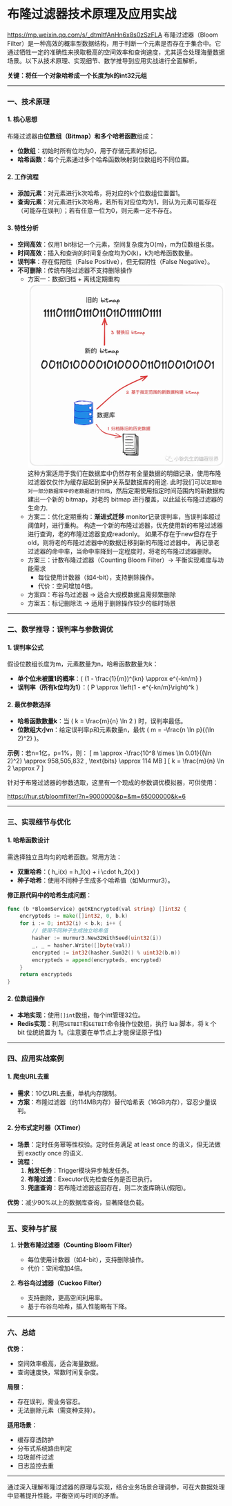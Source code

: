 # 布隆过滤器技术原理及应用实战

https://mp.weixin.qq.com/s/_dtmItfAnHn6x8s0zSzFLA
布隆过滤器（Bloom Filter）是一种高效的概率型数据结构，用于判断一个元素是否存在于集合中。它通过牺牲一定的准确性来换取极高的空间效率和查询速度，尤其适合处理海量数据场景。以下从技术原理、实现细节、数学推导到应用实战进行全面解析。

**关键：将任一个对象哈希成一个长度为k的int32元组**

---

### 一、技术原理

#### 1. 核心思想

布隆过滤器由**位数组（Bitmap）**和**多个哈希函数**组成：

- **位数组**：初始时所有位均为0，用于存储元素的标记。
- **哈希函数**：每个元素通过多个哈希函数映射到位数组的不同位置。

#### 2. 工作流程

- **添加元素**：对元素进行k次哈希，将对应的k个位数组位置置1。
- **查询元素**：对元素进行k次哈希，若所有对应位均为1，则认为元素可能存在（可能存在误判）；若有任意一位为0，则元素一定不存在。

#### 3. 特性分析

- **空间高效**：仅用1 bit标记一个元素，空间复杂度为O(m)，m为位数组长度。
- **时间高效**：插入和查询的时间复杂度均为O(k)，k为哈希函数数量。
- **误判率**：存在假阳性（False Positive），但无假阴性（False Negative）。
- **不可删除**：传统布隆过滤器不支持删除操作
  - 方案一：数据归档 + 离线定期重构
    ![alt text](image.png)
    这种方案适用于我们在数据库中仍然存有全量数据的明细记录，使用布隆过滤器仅仅作为缓存层起到保护关系型数据库的用途. 此时我们可以`定期地对一部分数据库中的老数据进行归档`，然后定期使用指定时间范围内的新数据构建出一个新的 bitmap，对老的 bitmap 进行覆盖，以此延长布隆过滤器的生命力.
  - 方案二：优化定期重构：**渐进式迁移**
    monitor记录误判率，当误判率超过阈值时，进行重构。
    构造一个新的布隆过滤器，优先使用新的布隆过滤器进行查询，老的布隆过滤器变成readonly。
    如果不存在于new但存在于old，则将老的布隆过滤器中的数据迁移到新的布隆过滤器中。
    再记录老过滤器的命中率，当命中率降到一定程度时，将老的布隆过滤器删除。
  - 方案三：计数布隆过滤器（Counting Bloom Filter）-> 平衡实现难度与功能需求
    - 每位使用计数器（如4-bit），支持删除操作。
    - 代价：空间增加4倍。
  - 方案四：布谷鸟过滤器 -> 适合大规模数据且需频繁删除
  - 方案五：标记删除法 -> 适用于删除操作较少的临时场景

---

### 二、数学推导：误判率与参数调优

#### 1. 误判率公式

假设位数组长度为m，元素数量为n，哈希函数数量为k：

- **单个位未被置1的概率**：\( (1 - \frac{1}{m})^{kn} \approx e^{-kn/m} \)
- **误判率（所有k位均为1）**：\( P \approx \left(1 - e^{-kn/m}\right)^k \)

#### 2. 最优参数选择

- **哈希函数数量k**：当 \( k = \frac{m}{n} \ln 2 \) 时，误判率最低。
- **位数组大小m**：给定误判率p和元素数量n，最优 \( m = -\frac{n \ln p}{(\ln 2)^2} \)。

**示例**：若n=1亿，p=1%，则：
\[ m \approx -\frac{10^8 \times \ln 0.01}{(\ln 2)^2} \approx 958,505,832 \, \text{bits} \approx 114 MB \]
\[ k = \frac{m}{n} \ln 2 \approx 7 \]

针对于布隆过滤器的参数选取，这里有一个现成的参数调优模拟器，可供使用：

https://hur.st/bloomfilter/?n=9000000&p=&m=65000000&k=6

---

### 三、实现细节与优化

#### 1. 哈希函数设计

需选择独立且均匀的哈希函数。常用方法：

- **双重哈希**：\( h_i(x) = h_1(x) + i \cdot h_2(x) \)
- **种子哈希**：使用不同种子生成多个哈希值（如Murmur3）。

**修正原代码中的哈希生成问题**：

```go
func (b *BloomService) getKEncrypted(val string) []int32 {
    encrypteds := make([]int32, 0, b.k)
    for i := 0; int32(i) < b.k; i++ {
        // 使用不同种子生成独立哈希值
        hasher := murmur3.New32WithSeed(uint32(i))
        _, _ = hasher.Write([]byte(val))
        encrypted := int32(hasher.Sum32() % uint32(b.m))
        encrypteds = append(encrypteds, encrypted)
    }
    return encrypteds
}
```

#### 2. 位数组操作

- **本地实现**：使用`[]int`数组，每个int管理32位。
- **Redis实现**：利用`SETBIT`和`GETBIT`命令操作位数组，执行 lua 脚本，将 k 个 bit 位统统置为 1。(注意要在单节点上才能保证原子性)

---

### 四、应用实战案例

#### 1. 爬虫URL去重

- **需求**：10亿URL去重，单机内存限制。
- **方案**：布隆过滤器（约114MB内存）替代哈希表（16GB内存），容忍少量误判。

#### 2. 分布式定时器（XTimer）

- **场景**：定时任务幂等性校验。定时任务满足 at least once 的语义，但无法做到 exactly once 的语义.
- **流程**：
  1. **触发任务**：Trigger模块异步触发任务。
  2. **布隆过滤**：Executor优先检查任务是否已执行。
  3. **兜底查询**：若布隆过滤器返回存在，则二次查库确认(假阳)。

**优势**：减少90%以上的数据库查询，显著降低负载。

---

### 五、变种与扩展

1. **计数布隆过滤器（Counting Bloom Filter）**

   - 每位使用计数器（如4-bit），支持删除操作。
   - 代价：空间增加4倍。

2. **布谷鸟过滤器（Cuckoo Filter）**
   - 支持删除，更高空间利用率。
   - 基于布谷鸟哈希，插入性能略有下降。

---

### 六、总结

**优势**：

- 空间效率极高，适合海量数据。
- 查询速度快，常数时间复杂度。

**局限**：

- 存在误判，需业务容忍。
- 无法删除元素（需变种支持）。

**适用场景**：

- 缓存穿透防护
- 分布式系统路由判定
- 垃圾邮件过滤
- 日志监控去重

---

通过深入理解布隆过滤器的原理与实现，结合业务场景合理调参，可在大数据处理中显著提升性能，平衡空间与时间的矛盾。
